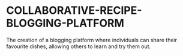 # COLLABORATIVE-RECIPE-BLOGGING-PLATFORM
 The creation of a blogging platform where individuals can share their favourite dishes, allowing others to learn and try them out.
